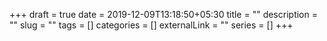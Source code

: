 +++ 
draft = true
date = 2019-12-09T13:18:50+05:30
title = ""
description = ""
slug = "" 
tags = []
categories = []
externalLink = ""
series = []
+++
